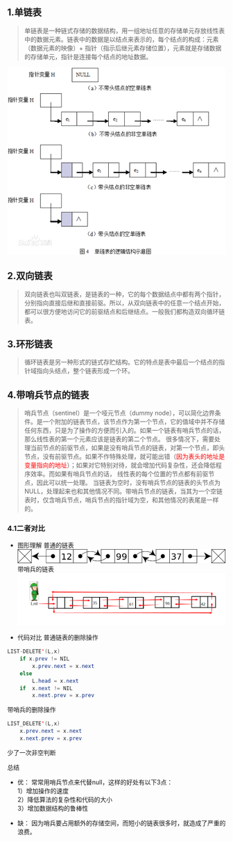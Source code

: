 ## 1.单链表
> 单链表是一种链式存储的数据结构，用一组地址任意的存储单元存放线性表中的数据元素。链表中的数据是以结点来表示的，每个结点的构成：元素（数据元素的映像）+ 指针（指示后继元素存储位置），元素就是存储数据的存储单元，指针是连接每个结点的地址数据。  

![](./images/单链表.jpg)
## 2.双向链表
> 双向链表也叫双链表，是链表的一种，它的每个数据结点中都有两个指针，分别指向直接后继和直接前驱。所以，从双向链表中的任意一个结点开始，都可以很方便地访问它的前驱结点和后继结点。一般我们都构造双向循环链表。

## 3.环形链表 
> 循环链表是另一种形式的链式存贮结构。它的特点是表中最后一个结点的指针域指向头结点，整个链表形成一个环。

## 4.带哨兵节点的链表
> 哨兵节点（sentinel）是一个哑元节点（dummy node），可以简化边界条件。是一个附加的链表节点，该节点作为第一个节点，它的值域中并不存储任何东西，只是为了操作的方便而引入的。如果一个链表有哨兵节点的话，那么线性表的第一个元素应该是链表的第二个节点。 
很多情况下，需要处理当前节点的前驱节点，如果是没有哨兵节点的链表，对第一个节点，即头节点，没有前驱节点。如果不作特殊处理，就可能出错（<span style="color:red">因为表头的地址是变量指向的地址</span>）；如果对它特别对待，就会增加代码复杂性，还会降低程序效率。而如果有哨兵节点的话， 线性表的每个位置的节点都有前驱节点，因此可以统一处理。 
当链表为空时，没有哨兵节点的链表的头节点为NULL，处理起来也和其他情况不同。带哨兵节点的链表，当其为一个空链表时，仅含哨兵节点，哨兵节点的指针域为空，和其他情况的表尾是一样的。

### 4.1二者对比
- 图形理解
普通的链表  
![](./images/普通链表.jpg)
带哨兵的链表  
![](./images/带哨兵的链表.jpg)

- 代码对比
普通链表的删除操作

``` java
LIST-DELETE'(L,x)
    if x.prev != NIL 
        x.prev.next = x.next
    else 
        L.head = x.next
    if  x.next != NIL
        x.next.prev = x.prev

```

带哨兵的删除操作

```java
LIST_DELETE'(L,x)
    x.prev.next = x.next
    x.next.prev = x.prev
```

少了一次非空判断

总结
- 优：
  常常用哨兵节点来代替null，这样的好处有以下3点：  
    1）增加操作的速度   
    2）降低算法的复杂性和代码的大小   
    3）增加数据结构的鲁棒性  

- 缺：
因为哨兵要占用额外的存储空间，而短小的链表很多时，就造成了严重的浪费。
